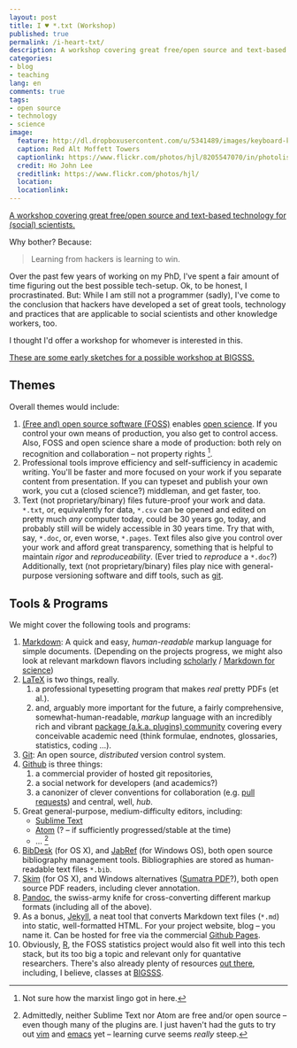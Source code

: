 ```yaml
---
layout: post
title: I ♥ *.txt (Workshop)
published: true
permalink: /i-heart-txt/
description: A workshop covering great free/open source and text-based technology for social scientists.
categories:
- blog
- teaching
lang: en
comments: true
tags:
- open source
- technology
- science
image:
  feature: http://dl.dropboxusercontent.com/u/5341489/images/keyboard-keys-2_crop.jpg
  caption: Red Alt Moffett Towers
  captionlink: https://www.flickr.com/photos/hjl/8205547070/in/photolist-dv6zgu-9bjAo7-5j1DP4-dfiJT-mMwh-idr62E-86wy7X-REYo4-cJNow-8n1pd-5cFeZ-9t3jTh-96Aq4R-8Lttyn-8JoDpy-89NEwb-7UyBLT-4SAVZF-BJXFt-upNTu-eBUHY-7XHGL-b4h6uT-6jZokA-k6TeEL-8pmRLD-5ANBA7-5D1MRE-6jkoD1-4w9Uum-22TxWf-DQShZ-9jeqKN-7KRgsP-771N9b-5Z1oAJ-4mQ7wM-4mkPs9-xu8t9-pmMRS-9REL1T-9hDq6M-fdL8b-8KRqq-9djcr8-tCZSi-6qpXH-9Q2PgS-92PYvZ-8Jsayx
  credit: Ho John Lee
  creditlink: https://www.flickr.com/photos/hjl/
  location:
  locationlink:
---
```


<div markdown="0"><a href="http://www.maxheld.de/i-heart-txt/" class="btn btn-info">A workshop covering great free/open source and text-based technology for (social) scientists.</a></div>

Why bother? Because:

> Learning from hackers is learning to win.

Over the past few years of working on my PhD, I've spent a fair amount of time figuring out the best possible tech-setup.
Ok, to be honest, I procrastinated.
But: While I am still not a programmer (sadly), I've come to the conclusion that hackers have developed a set of great tools, technology and practices that are applicable to social scientists and other knowledge workers, too.

I thought I'd offer a workshop for whomever is interested in this.

<!--more-->

<div markdown="0"><a href="http://www.bigsss-bremen.de" class="btn btn-warning">These are some early sketches for a possible workshop at BIGSSS.</a></div>


## Themes

Overall themes would include:

1. [(Free and) open source software (FOSS)](http://en.wikipedia.org/wiki/Free_and_open-source_software) enables [open science](http://en.wikipedia.org/wiki/Open_science).
If you control your own means of production, you also get to control access.
Also, FOSS and open science share a mode of production: both rely on recognition and collaboration – not property rights [^1].
2. Professional tools improve efficiency and self-sufficiency in academic writing.
You'll be faster and more focused on your work if you separate content from presentation.
If you can typeset and publish your own work, you cut a (closed science?) middleman, and get faster, too.
3. Text (not proprietary/binary) files future-proof your work and data.
`*.txt`, or, equivalently for data, `*.csv` can be opened and edited on pretty much *any* computer today, could be 30 years go, today, and probably still will be widely accessible in 30 years time.
Try that with, say, `*.doc`, or, even worse, `*.pages`.
Text files also give you control over your work and afford great transparency, something that is helpful to maintain *rigor* and *reproduceability*.
(Ever tried to *reproduce* a `*.doc`?)
Additionally, text (not proprietary/binary) files play nice with general-purpose versioning software and diff tools, such as [git](http://git-scm.com/).

[^1]: Not sure how the marxist lingo got in here.

## Tools & Programs

We might cover the following tools and programs:

1. [Markdown](http://daringfireball.net/projects/markdown/): A quick and easy, *human-readable* markup language for simple documents.
(Depending on the projects progress, we might also look at relevant markdown flavors including [scholarly](http://blog.martinfenner.org/2013/06/17/what-is-scholarly-markdown/) / [Markdown for science](https://github.com/karthik/markdown_science))
2. [LaTeX](http://www.latex-project.org/) is two things, really.
    1. a professional typesetting program that makes *real* pretty PDFs (et al.).
    2. and, arguably more important for the future, a fairly comprehensive, somewhat-human-readable, *markup* language with an incredibly rich and vibrant [package (a.k.a. plugins) community](http://www.ctan.org/) covering every conceivable academic need (think formulae, endnotes, glossaries, statistics, coding …).
3. [Git](http://git-scm.com/): An open source, *distributed* version control system.
4. [Github](https://github.com/) is three things:
    1. a commercial provider of hosted git repositories,
    2. a social network for developers (and academics?)
    3. a canonizer of clever conventions for collaboration (e.g. [pull requests](https://help.github.com/articles/using-pull-requests)) and central, well, *hub*.
4. Great general-purpose, medium-difficulty editors, including:
    - [Sublime Text](http://www.sublimetext.com/)
    - [Atom](https://atom.io/) (? – if sufficiently progressed/stable at the time)
    - … [^2]
5. [BibDesk](http://bibdesk.sourceforge.net/) (for OS X), and [JabRef](http://jabref.sourceforge.net/) (for Windows OS), both open source bibliography management tools.
Bibliographies are stored as human-readable text files `*.bib`.
6. [Skim](http://skim-app.sourceforge.net/) (for OS X), and Windows alternatives ([Sumatra PDF](http://blog.kowalczyk.info/software/sumatrapdf/free-pdf-reader.html)?), both open source PDF readers, including clever annotation.
7. [Pandoc](http://johnmacfarlane.net/pandoc/), the swiss-army knife for cross-converting different markup formats (including all of the above).
8. As a bonus, [Jekyll](http://jekyllrb.com/), a neat tool that converts Markdown text files (`*.md`) into static, well-formatted HTML.
For your project website, blog – you name it.
Can be hosted for free via the commercial [Github Pages](https://pages.github.com/).
9. Obviously, [R](http://www.r-project.org/), the FOSS statistics project would also fit well into this tech stack, but its too big a topic and relevant only for quantative researchers.
There's also already plenty of resources [out there](https://www.coursera.org/course/rprog), including, I believe, classes at [BIGSSS](http://www.bigsss-bremen.de).

[^2]: Admittedly, neither Sublime Text nor Atom are free and/or open source – even though many of the plugins are. I just haven't had the guts to try out [vim](http://www.vim.org/) and [emacs](http://www.gnu.org/software/emacs/) yet – learning curve seems *really* steep.
